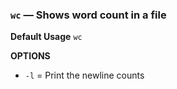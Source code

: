 ### `wc` — Shows word count in a file

**Default Usage**
	`wc` 

**OPTIONS**
- `-l` = Print the newline counts
